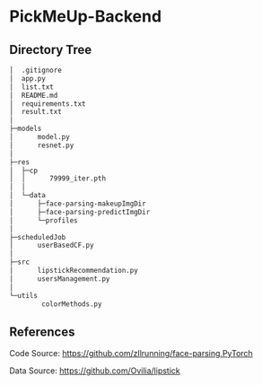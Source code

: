 # PickMeUp-Backend
## Directory Tree
``` bash
│  .gitignore
│  app.py
│  list.txt
│  README.md
│  requirements.txt
│  result.txt
│  
├─models
│      model.py
│      resnet.py
│      
├─res
│  ├─cp
│  │      79999_iter.pth
│  │      
│  └─data
│      ├─face-parsing-makeupImgDir
│      ├─face-parsing-predictImgDir
│      └─profiles
│              
├─scheduledJob
│      userBasedCF.py
│      
├─src
│      lipstickRecommendation.py
│      usersManagement.py
│      
└─utils
        colorMethods.py
```

## References
Code Source: https://github.com/zllrunning/face-parsing.PyTorch

Data Source: https://github.com/Ovilia/lipstick
